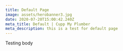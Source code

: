 ```yaml
---
title: Default Page
image: assets/herobanner3.jpg
date: 2020-07-20T15:00:42.240Z
meta_title: Default | Cupp My Plumber
meta_description: this is a test for default page
---
```

Testing body